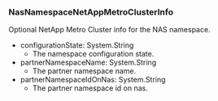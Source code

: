 ### NasNamespaceNetAppMetroClusterInfo
Optional NetApp Metro Cluster info for the NAS namespace.

- configurationState: System.String
  - The namespace configuration state.
- partnerNamespaceName: System.String
  - The partner namespace name.
- partnerNamespaceIdOnNas: System.String
  - The partner namespace id on nas.
